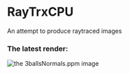 # RayTrxCPU
An attempt to produce raytraced images 

### The latest render:

![the 3ballsNormals.ppm image](/3ballsNormals.ppm)
